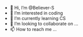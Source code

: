 - 👋 Hi, I’m @Believer-S
- 👀 I’m interested in coding
- 🌱 I’m currently learning CS
- 💞️ I’m looking to collaborate on ...
- 📫 How to reach me ...

<!---
Believer-S/Believer-S is a ✨ special ✨ repository because its `README.md` (this file) appears on your GitHub profile.
You can click the Preview link to take a look at your changes.
--->
